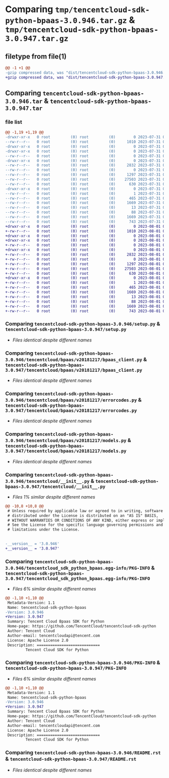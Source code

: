 # Comparing `tmp/tencentcloud-sdk-python-bpaas-3.0.946.tar.gz` & `tmp/tencentcloud-sdk-python-bpaas-3.0.947.tar.gz`

## filetype from file(1)

```diff
@@ -1 +1 @@
-gzip compressed data, was "dist/tencentcloud-sdk-python-bpaas-3.0.946.tar", last modified: Mon Jul 31 00:20:24 2023, max compression
+gzip compressed data, was "dist/tencentcloud-sdk-python-bpaas-3.0.947.tar", last modified: Tue Aug  1 00:20:39 2023, max compression
```

## Comparing `tencentcloud-sdk-python-bpaas-3.0.946.tar` & `tencentcloud-sdk-python-bpaas-3.0.947.tar`

### file list

```diff
@@ -1,19 +1,19 @@
-drwxr-xr-x   0 root         (0) root         (0)        0 2023-07-31 00:20:24.000000 tencentcloud-sdk-python-bpaas-3.0.946/
--rw-r--r--   0 root         (0) root         (0)     1010 2023-07-31 00:20:24.000000 tencentcloud-sdk-python-bpaas-3.0.946/setup.py
-drwxr-xr-x   0 root         (0) root         (0)        0 2023-07-31 00:20:24.000000 tencentcloud-sdk-python-bpaas-3.0.946/tencentcloud/
-drwxr-xr-x   0 root         (0) root         (0)        0 2023-07-31 00:20:24.000000 tencentcloud-sdk-python-bpaas-3.0.946/tencentcloud/bpaas/
--rw-r--r--   0 root         (0) root         (0)        0 2023-07-31 00:20:24.000000 tencentcloud-sdk-python-bpaas-3.0.946/tencentcloud/bpaas/__init__.py
-drwxr-xr-x   0 root         (0) root         (0)        0 2023-07-31 00:20:24.000000 tencentcloud-sdk-python-bpaas-3.0.946/tencentcloud/bpaas/v20181217/
--rw-r--r--   0 root         (0) root         (0)     2832 2023-07-31 00:20:24.000000 tencentcloud-sdk-python-bpaas-3.0.946/tencentcloud/bpaas/v20181217/bpaas_client.py
--rw-r--r--   0 root         (0) root         (0)        0 2023-07-31 00:20:24.000000 tencentcloud-sdk-python-bpaas-3.0.946/tencentcloud/bpaas/v20181217/__init__.py
--rw-r--r--   0 root         (0) root         (0)     1297 2023-07-31 00:20:24.000000 tencentcloud-sdk-python-bpaas-3.0.946/tencentcloud/bpaas/v20181217/errorcodes.py
--rw-r--r--   0 root         (0) root         (0)    27503 2023-07-31 00:20:24.000000 tencentcloud-sdk-python-bpaas-3.0.946/tencentcloud/bpaas/v20181217/models.py
--rw-r--r--   0 root         (0) root         (0)      630 2023-07-31 00:20:24.000000 tencentcloud-sdk-python-bpaas-3.0.946/tencentcloud/__init__.py
-drwxr-xr-x   0 root         (0) root         (0)        0 2023-07-31 00:20:24.000000 tencentcloud-sdk-python-bpaas-3.0.946/tencentcloud_sdk_python_bpaas.egg-info/
--rw-r--r--   0 root         (0) root         (0)        1 2023-07-31 00:20:24.000000 tencentcloud-sdk-python-bpaas-3.0.946/tencentcloud_sdk_python_bpaas.egg-info/dependency_links.txt
--rw-r--r--   0 root         (0) root         (0)      465 2023-07-31 00:20:24.000000 tencentcloud-sdk-python-bpaas-3.0.946/tencentcloud_sdk_python_bpaas.egg-info/SOURCES.txt
--rw-r--r--   0 root         (0) root         (0)     1669 2023-07-31 00:20:24.000000 tencentcloud-sdk-python-bpaas-3.0.946/tencentcloud_sdk_python_bpaas.egg-info/PKG-INFO
--rw-r--r--   0 root         (0) root         (0)       13 2023-07-31 00:20:24.000000 tencentcloud-sdk-python-bpaas-3.0.946/tencentcloud_sdk_python_bpaas.egg-info/top_level.txt
--rw-r--r--   0 root         (0) root         (0)       88 2023-07-31 00:20:24.000000 tencentcloud-sdk-python-bpaas-3.0.946/setup.cfg
--rw-r--r--   0 root         (0) root         (0)     1669 2023-07-31 00:20:24.000000 tencentcloud-sdk-python-bpaas-3.0.946/PKG-INFO
--rw-r--r--   0 root         (0) root         (0)      743 2023-07-31 00:20:24.000000 tencentcloud-sdk-python-bpaas-3.0.946/README.rst
+drwxr-xr-x   0 root         (0) root         (0)        0 2023-08-01 00:20:39.000000 tencentcloud-sdk-python-bpaas-3.0.947/
+-rw-r--r--   0 root         (0) root         (0)     1010 2023-08-01 00:20:39.000000 tencentcloud-sdk-python-bpaas-3.0.947/setup.py
+drwxr-xr-x   0 root         (0) root         (0)        0 2023-08-01 00:20:39.000000 tencentcloud-sdk-python-bpaas-3.0.947/tencentcloud/
+drwxr-xr-x   0 root         (0) root         (0)        0 2023-08-01 00:20:39.000000 tencentcloud-sdk-python-bpaas-3.0.947/tencentcloud/bpaas/
+-rw-r--r--   0 root         (0) root         (0)        0 2023-08-01 00:20:39.000000 tencentcloud-sdk-python-bpaas-3.0.947/tencentcloud/bpaas/__init__.py
+drwxr-xr-x   0 root         (0) root         (0)        0 2023-08-01 00:20:39.000000 tencentcloud-sdk-python-bpaas-3.0.947/tencentcloud/bpaas/v20181217/
+-rw-r--r--   0 root         (0) root         (0)     2832 2023-08-01 00:20:39.000000 tencentcloud-sdk-python-bpaas-3.0.947/tencentcloud/bpaas/v20181217/bpaas_client.py
+-rw-r--r--   0 root         (0) root         (0)        0 2023-08-01 00:20:39.000000 tencentcloud-sdk-python-bpaas-3.0.947/tencentcloud/bpaas/v20181217/__init__.py
+-rw-r--r--   0 root         (0) root         (0)     1297 2023-08-01 00:20:39.000000 tencentcloud-sdk-python-bpaas-3.0.947/tencentcloud/bpaas/v20181217/errorcodes.py
+-rw-r--r--   0 root         (0) root         (0)    27503 2023-08-01 00:20:39.000000 tencentcloud-sdk-python-bpaas-3.0.947/tencentcloud/bpaas/v20181217/models.py
+-rw-r--r--   0 root         (0) root         (0)      630 2023-08-01 00:20:39.000000 tencentcloud-sdk-python-bpaas-3.0.947/tencentcloud/__init__.py
+drwxr-xr-x   0 root         (0) root         (0)        0 2023-08-01 00:20:39.000000 tencentcloud-sdk-python-bpaas-3.0.947/tencentcloud_sdk_python_bpaas.egg-info/
+-rw-r--r--   0 root         (0) root         (0)        1 2023-08-01 00:20:39.000000 tencentcloud-sdk-python-bpaas-3.0.947/tencentcloud_sdk_python_bpaas.egg-info/dependency_links.txt
+-rw-r--r--   0 root         (0) root         (0)      465 2023-08-01 00:20:39.000000 tencentcloud-sdk-python-bpaas-3.0.947/tencentcloud_sdk_python_bpaas.egg-info/SOURCES.txt
+-rw-r--r--   0 root         (0) root         (0)     1669 2023-08-01 00:20:39.000000 tencentcloud-sdk-python-bpaas-3.0.947/tencentcloud_sdk_python_bpaas.egg-info/PKG-INFO
+-rw-r--r--   0 root         (0) root         (0)       13 2023-08-01 00:20:39.000000 tencentcloud-sdk-python-bpaas-3.0.947/tencentcloud_sdk_python_bpaas.egg-info/top_level.txt
+-rw-r--r--   0 root         (0) root         (0)       88 2023-08-01 00:20:39.000000 tencentcloud-sdk-python-bpaas-3.0.947/setup.cfg
+-rw-r--r--   0 root         (0) root         (0)     1669 2023-08-01 00:20:39.000000 tencentcloud-sdk-python-bpaas-3.0.947/PKG-INFO
+-rw-r--r--   0 root         (0) root         (0)      743 2023-08-01 00:20:39.000000 tencentcloud-sdk-python-bpaas-3.0.947/README.rst
```

### Comparing `tencentcloud-sdk-python-bpaas-3.0.946/setup.py` & `tencentcloud-sdk-python-bpaas-3.0.947/setup.py`

 * *Files identical despite different names*

### Comparing `tencentcloud-sdk-python-bpaas-3.0.946/tencentcloud/bpaas/v20181217/bpaas_client.py` & `tencentcloud-sdk-python-bpaas-3.0.947/tencentcloud/bpaas/v20181217/bpaas_client.py`

 * *Files identical despite different names*

### Comparing `tencentcloud-sdk-python-bpaas-3.0.946/tencentcloud/bpaas/v20181217/errorcodes.py` & `tencentcloud-sdk-python-bpaas-3.0.947/tencentcloud/bpaas/v20181217/errorcodes.py`

 * *Files identical despite different names*

### Comparing `tencentcloud-sdk-python-bpaas-3.0.946/tencentcloud/bpaas/v20181217/models.py` & `tencentcloud-sdk-python-bpaas-3.0.947/tencentcloud/bpaas/v20181217/models.py`

 * *Files identical despite different names*

### Comparing `tencentcloud-sdk-python-bpaas-3.0.946/tencentcloud/__init__.py` & `tencentcloud-sdk-python-bpaas-3.0.947/tencentcloud/__init__.py`

 * *Files 1% similar despite different names*

```diff
@@ -10,8 +10,8 @@
 # Unless required by applicable law or agreed to in writing, software
 # distributed under the License is distributed on an "AS IS" BASIS,
 # WITHOUT WARRANTIES OR CONDITIONS OF ANY KIND, either express or implied.
 # See the License for the specific language governing permissions and
 # limitations under the License.
 
 
-__version__ = '3.0.946'
+__version__ = '3.0.947'
```

### Comparing `tencentcloud-sdk-python-bpaas-3.0.946/tencentcloud_sdk_python_bpaas.egg-info/PKG-INFO` & `tencentcloud-sdk-python-bpaas-3.0.947/tencentcloud_sdk_python_bpaas.egg-info/PKG-INFO`

 * *Files 6% similar despite different names*

```diff
@@ -1,10 +1,10 @@
 Metadata-Version: 1.1
 Name: tencentcloud-sdk-python-bpaas
-Version: 3.0.946
+Version: 3.0.947
 Summary: Tencent Cloud Bpaas SDK for Python
 Home-page: https://github.com/TencentCloud/tencentcloud-sdk-python
 Author: Tencent Cloud
 Author-email: tencentcloudapi@tencent.com
 License: Apache License 2.0
 Description: ============================
         Tencent Cloud SDK for Python
```

### Comparing `tencentcloud-sdk-python-bpaas-3.0.946/PKG-INFO` & `tencentcloud-sdk-python-bpaas-3.0.947/PKG-INFO`

 * *Files 6% similar despite different names*

```diff
@@ -1,10 +1,10 @@
 Metadata-Version: 1.1
 Name: tencentcloud-sdk-python-bpaas
-Version: 3.0.946
+Version: 3.0.947
 Summary: Tencent Cloud Bpaas SDK for Python
 Home-page: https://github.com/TencentCloud/tencentcloud-sdk-python
 Author: Tencent Cloud
 Author-email: tencentcloudapi@tencent.com
 License: Apache License 2.0
 Description: ============================
         Tencent Cloud SDK for Python
```

### Comparing `tencentcloud-sdk-python-bpaas-3.0.946/README.rst` & `tencentcloud-sdk-python-bpaas-3.0.947/README.rst`

 * *Files identical despite different names*

